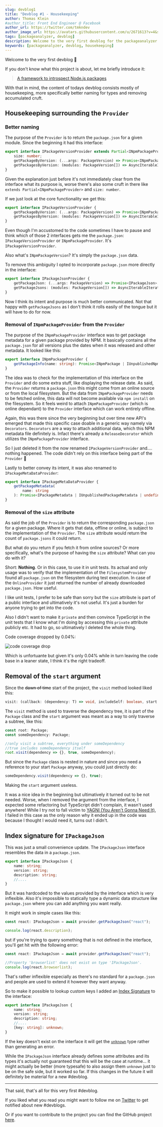 ```yaml
---
slug: devblog1
title: "Devblog #1 - Housekeeping"
author: Thomas Klein
#author_title: Front End Engineer @ Facebook
author_url: https://twitter.com/tmkndev
author_image_url: https://avatars.githubusercontent.com/u/2671613?v=4&s=400
tags: [packageanalyzer, devblog]
description: Welcome to the very first devblog for the packageanalyzer project
keywords: [packageanalyzer, devblog, housekeeping]
---
```


Welcome to the very first devblog :tada:

If you don't know what this project is about, let me briefly introduce it:
> [A framework to introspect Node.js packages](/)

With that in mind, the content of todays devblog consists mostly of housekeeping, more specifically better naming for types and removing accumulated cruft.
<!--truncate-->
## Housekeeping surrounding the `Provider`
### Better naming
The purpose of the `Provider` is to return the `package.json` for a given module.
Since the beginning it had this interface:
```typescript
export interface IPackageVersionProvider extends Partial<INpmPackageProvider> {
    size: number;
    getPackageByVersion: (...args: PackageVersion) => Promise<INpmPackageVersion>;
    getPackagesByVersion: (modules: PackageVersion[]) => AsyncIterableIterator<INpmPackageVersion>;
}
```
Given the explanation just before it's not immediately clear from the interface what its purpose is, worse there's also some cruft in there like `extends Partial<INpmPackageProvider>` and `size: number`.

If we just look at the core functionality we get this:
```typescript
export interface IPackageVersionProvider {
    getPackageByVersion: (...args: PackageVersion) => Promise<INpmPackageVersion>;
    getPackagesByVersion: (modules: PackageVersion[]) => AsyncIterableIterator<INpmPackageVersion>;
}
```
Even though I'm accustomed to the code sometimes I have to pause and think which of those 2 interfaces gets me the `package.json`: `IPackageVersionProvider` or `INpmPackageProvider`. It's `IPackageVersionProvider`.

Also what's `INpmPackageVersion`? It's simply the `package.json` data.

To remove this ambiguity I opted to incorporate `package.json` more directly in the interface:
```typescript
export interface IPackageJsonProvider {
    getPackageJson: (...args: PackageVersion) => Promise<IPackageJson>;
    getPackageJsons: (modules: PackageVersion[]) => AsyncIterableIterator<IPackageJson>;
}
```
Now I think its intent and purpose is much better communicated. Not that happy with `getPackageJsons` as I don't think it rolls easily of the tongue but it will have to do for now.

### Removal of `INpmPackageProvider` from the `Provider`
The purpose of the `INpmPackageProvider` interface was to get package metadata for a given package provided by NPM. It basically contains all the `package.json` for all versions plus the dates when it was released and other metadata. It looked like this:
```typescript
export interface INpmPackageProvider {
    getPackageInfo(name: string): Promise<INpmPackage | IUnpublishedNpmPackage | undefined>;
}
```

The idea was to check for the implementation of this interface on the `Provider` and do some extra stuff, like displaying the release date. As said, the `Provider` returns a `package.json` this might come from an online source or from the local filesystem. But the data from `INpmPackageProvider` needs to be fetched online, this data will not become available via `npm install` on the filesystem. So it feels weird to attach `INpmPackageProvider` (which is online dependant) to the `Provider` interface which can work entirely offline.

Again, this was there since the very beginning but over time new API's emerged that made this specific case doable in a generic way namely via `Decorators`. `Decorators` are a way to attach additional data, which this NPM metadata file definitely is. Infact there's already a `ReleaseDecorator` which utilizes the `INpmPackageProvider` interface.

So I just deleted it from the now renamed `IPackageVersionProvider` and.... nothing happened. The code didn't rely on this interface being part of the `Provider` :raised_hands:

Lastly to better convey its intent, it was also renamed to `IPackageMetaDataProvider`:
```typescript
export interface IPackageMetaDataProvider {
    getPackageMetadata(
        name: string
    ): Promise<IPackageMetadata | IUnpublishedPackageMetadata | undefined>;
}
```

### Removal of the `size` attribute
As said the job of the `Provider` is to return the corresponding `package.json` for a given package.
Where it gets that data, offline or online, is subject to the implementation of the `Provider`.
The `size` attribute would return the count of `package.jsons` it could return.

But what do you return if you fetch it from online sources? Or more specifically, what's the purpose of having the `size` attribute? What can you do with it?

Short: **Nothing**. Or in this case, to use it in unit tests. Its actual and only usage was to verify that the implementation of the `FilesystemProvider` found all `package.json` on the filesystem during test execution. In case of the `OnlineProvider` it just returned the number of already downloaded `package.json`. How useful.

I like unit tests, I prefer to be safe than sorry but the `size` attribute is part of a public interface and ultimatively it's not useful. It's just a burden for anyone trying to get into the code.

Also I didn't want to make it `private` and then convince TypeScript in the unit tests that I know what I'm doing by accessing this `private` attribute publicly etc. It had to go, so ultimatively I deleted the whole thing.

Code coverage dropped by 0.04%:

![code coverage drop](./devblog1/codecoverage.JPG "Code Coverage Drop")

Which is unfortuante but given it's only 0.04% while in turn leaving the code base in a leaner state, I think it's the right tradeoff.

## Removal of the `start` argument
Since the ~~dawn of time~~ start of the project, the `visit` method looked liked this:
```typescript
visit: (callback: (dependency: T) => void, includeSelf: boolean, start: T) => void;
```
The `visit` method is used to traverse the dependency tree, it is part of the `Package` class and the `start` argument was meant as a way to only traverse a subtree, like this:
```typescript
const root: Package;
const someDependency: Package;

//only visit a subtree, everything under someDependency
//true includes someDependency itself
root.visit(dependency => {}, true, someDependency);
```
But since the `Package` class is nested in nature and since you need a reference to your start `Package` anyway, you could just directly do:
```typescript
someDependency.visit(dependency => {}, true);
```
Making the `start` argument useless.

It was a nice idea in the beginning but ultimatively it turned out to be not needed.
Worse, when I removed the argument from the interface, I expected some refactoring but TypeScript didn't complain, it wasn't used anywhere!
While I try not to fall victim to [YAGNI (You Aren't Gonna Need It)](http://wiki.c2.com/?YouArentGonnaNeedIt), I failed in this case as the only reason why it ended up in the code was because I thought I would need it, turns out I didn't.

## Index signature for `IPackageJson`
This was just a small convenience update. The `IPackageJson` interface resembles the data in a `package.json`.
```typescript
export interface IPackageJson {
    name: string;
    version: string;
    description: string;
    //....
}
```
But it was hardcoded to the values provided by the interface which is very inflexible.
Also it's impossible to statically type a dynamic data structure like `package.json` where you can add anything you want really.

It might work in simple cases like this:
```typescript
const react: IPackageJson = await provider.getPackageJson("react");

console.log(react.description);
```
but if you're trying to query something that is not defined in the interface, you'll get hit with the following error:
```typescript
const react: IPackageJson = await provider.getPackageJson("react");

//Property 'browserlist' does not exist on type 'IPackageJson'.
console.log(react.browserlist);
```
That's rather inflexible especially as there's no standard for a `package.json` and people are used to extend it however they want anyway.

So to make it possible to lookup custom keys I added an [Index Signature](https://basarat.gitbook.io/typescript/type-system/index-signatures) to the interface:
```typescript
export interface IPackageJson {
    name: string;
    version: string;
    description: string;
    //....
    [key: string]: unknown;
}
```
If the key doesn't exist on the interface it will get the [`unknown`](https://www.typescriptlang.org/docs/handbook/release-notes/typescript-3-0.html#new-unknown-top-type) type rather than generating an error.

While the `IPackageJson` interface already defines some attributes and its types it's actually not guaranteed that this will be the case at runtime... it might actually be better (more typesafe) to also assign them `unknown` just to be on the safe side, but it worked so far. If this changes in the future it will definitely be material for a new #devblog.
***
That said, that's all for this very first #devblog.

If you liked what you read you might want to follow me on [Twitter](https://twitter.com/tmkndev) to get notified about new #devblogs.

Or if you want to contribute to the project you can find the GitHub project [here](https://github.com/tmkn/packageanalyzer).
